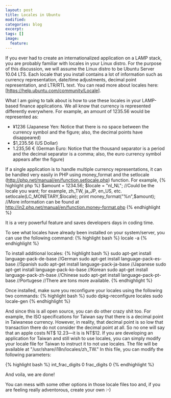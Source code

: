 ```yaml
---
layout: post
title: Locales in Ubuntu
modified:
categories: blog
excerpt:
tags: []
image:
  feature:
---
```

If you ever had to create an internationalized application on a LAMP stack, you are probably familiar with locales in your Linux distro. For the purpose of this discussion, we will assume the Linux distro to be Ubuntu Server 10.04 LTS. Each locale that you install contains a lot of information such as currency representation, date/time adjustments, decimal point representation, and LTR/RTL text. You can read more about locales here: [https://help.ubuntu.com/community/Locale].

What I am going to talk about is how to use these locales in your LAMP-based finance applications. We all know that currency is represented differently everywhere. For example, an amount of 1235.56 would be represented as:

* ¥1236 (Japanese Yen: Notice that there is no space between the currency symbol and the figure; also, the decimal points have disappeared)
* $1,235.56 (US Dollar)
* 1.235,56 € (German Euro: Notice that the thousand separator is a period and the decimal separator is a comma; also, the euro currency symbol appears after the figure)

If a single application is to handle multiple currency representations, it can be handled very easily in PHP using money_format and the setlocale (http://php.net/manual/en/function.setlocale.php) function. For example,
{% highlight php %}
$amount = 1234.56;
$locale = "nl_NL"; //Could be the locale you want; for example, zh_TW, ja_JP, en_US, etc.
setlocale(LC_MONETARY,$locale);
print money_format("%n",$amount); //More information can be found at http://in2.php.net/manual/en/function.money-format.php
{% endhighlight %}

It is a very powerful feature and saves developers days in coding time.

To see what locales have already been installed on your system/server, you can use the following command:
{% highlight bash %}
locale -a
{% endhighlight %}

To install additional locales:
{% highlight bash %}
sudo apt-get install language-pack-de-base //German
sudo apt-get install language-pack-es-base //Spanish
sudo apt-get install language-pack-ja-base //Japanese
sudo apt-get install language-pack-ko-base //Korean
sudo apt-get install language-pack-zh-base //Chinese
sudo apt-get install language-pack-pt-base //Portugese
//There are tons more available.
{% endhighlight %}

Once installed, make sure you reconfigure your locales using the following two commands:
{% highlight bash %}
sudo dpkg-reconfigure locales
sudo locale-gen
{% endhighlight %}

And since this is all open source, you can do other crazy shit too. For example, the ISO specifications for Taiwan say that there is a decimal point in Taiwanese currency. However, in reality, that decimal point is so low that transaction there do not consider the decimal point at all. So no one will say that an apple costs NT$ 12.23—it is is NT$12. If you are developing an application for Taiwan and still wish to use locales, you can simply modify your locale file for Taiwan to instruct it to not use locales. The file will be available at "/usr/share/i18n/locales/zh_TW." In this file, you can modify the following parameters:

{% highlight bash %}
int_frac_digits         0
frac_digits             0
{% endhighlight %}

And voila, we are done! 

You can mess with some other options in those locale files too and, if you are feeling really adventorous, create your own :-)
